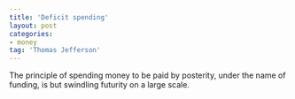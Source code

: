 ```yaml
---
title: 'Deficit spending'
layout: post
categories:
- money
tag: 'Thomas Jefferson'
---
```


The principle of spending money to be paid by posterity, under the name of funding, is but swindling futurity on a large scale.